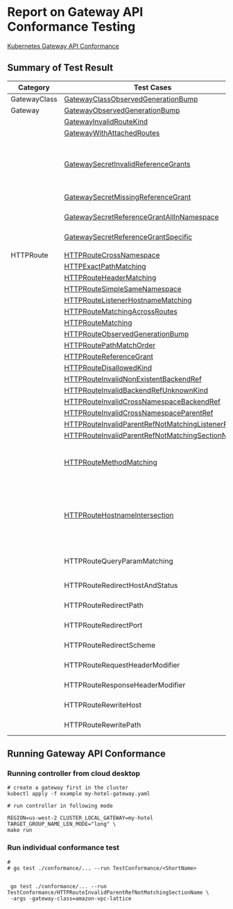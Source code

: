# Report on Gateway API Conformance Testing

[Kubernetes Gateway API Conformance](https://gateway-api.sigs.k8s.io/concepts/conformance/?h=conformance)

## Summary of Test Result

| Category | Test Cases | Status | Notes |
| - | - | - | - |
| GatewayClass | [GatewayClassObservedGenerationBump](https://github.com/kubernetes-sigs/gateway-api/blob/main/conformance/tests/gatewayclass-observed-generation-bump.go) | ok |
| Gateway | [GatewayObservedGenerationBump](https://github.com/kubernetes-sigs/gateway-api/blob/main/conformance/tests/gateway-observed-generation-bump.go) | ok |
| | [GatewayInvalidRouteKind](https://github.com/kubernetes-sigs/gateway-api/blob/main/conformance/tests/gateway-invalid-route-kind.go) | ok |
| | [GatewayWithAttachedRoutes](https://github.com/kubernetes-sigs/gateway-api/blob/main/conformance/tests/gateway-with-attached-routes.go) | ok |
| | | | |
| | [GatewaySecretInvalidReferenceGrants](https://github.com/kubernetes-sigs/gateway-api/blob/main/conformance/tests/gateway-secret-invalid-reference-grant.go) | NA | VPC Lattice supports ACM certs |
| | [GatewaySecretMissingReferenceGrant](https://github.com/kubernetes-sigs/gateway-api/blob/main/conformance/tests/gateway-secret-missing-reference-grant.go) | NA | same as above
| | [GatewaySecretReferenceGrantAllInNamespace](https://github.com/kubernetes-sigs/gateway-api/blob/main/conformance/tests/gateway-secret-reference-grant-all-in-namespace.go) | NA | same as above
| | [GatewaySecretReferenceGrantSpecific](https://github.com/kubernetes-sigs/gateway-api/blob/main/conformance/tests/gateway-secret-reference-grant-specific.go) | NA | same as above
| | | | |
| HTTPRoute | [HTTPRouteCrossNamespace](https://github.com/kubernetes-sigs/gateway-api/blob/main/conformance/tests/httproute-cross-namespace.go) | ok |
| | [HTTPExactPathMatching](https://github.com/kubernetes-sigs/gateway-api/blob/main/conformance/tests/httproute-exact-path-matching.go) | ok |
| | [HTTPRouteHeaderMatching](https://github.com/kubernetes-sigs/gateway-api/blob/main/conformance/tests/httproute-header-matching.go) | ok |
| | [HTTPRouteSimpleSameNamespace](https://github.com/kubernetes-sigs/gateway-api/blob/main/conformance/tests/httproute-simple-same-namespace.go) | ok |
| | [HTTPRouteListenerHostnameMatching](https://github.com/kubernetes-sigs/gateway-api/blob/main/conformance/tests/httproute-listener-hostname-matching.go) | ok |
| | [HTTPRouteMatchingAcrossRoutes](https://github.com/kubernetes-sigs/gateway-api/blob/main/conformance/tests/httproute-matching-across-routes.go) | ok |
| | [HTTPRouteMatching](https://github.com/kubernetes-sigs/gateway-api/blob/main/conformance/tests/httproute-matching.go) | ok |
| | [HTTPRouteObservedGenerationBump](https://github.com/kubernetes-sigs/gateway-api/blob/main/conformance/tests/httproute-observed-generation-bump.go) | ok |
| | [HTTPRoutePathMatchOrder](https://github.com/kubernetes-sigs/gateway-api/blob/main/conformance/tests/httproute-path-match-order.go) | ok |
| | [HTTPRouteReferenceGrant](https://github.com/kubernetes-sigs/gateway-api/blob/main/conformance/tests/httproute-reference-grant.go) | ok |
| | [HTTPRouteDisallowedKind](https://github.com/kubernetes-sigs/gateway-api/blob/main/conformance/tests/httproute-disallowed-kind.go) | ok |
| | [HTTPRouteInvalidNonExistentBackendRef](https://github.com/kubernetes-sigs/gateway-api/blob/main/conformance/tests/httproute-invalid-backendref-nonexistent.go) | ok |
| | [HTTPRouteInvalidBackendRefUnknownKind](https://github.com/kubernetes-sigs/gateway-api/blob/main/conformance/tests/httproute-invalid-backendref-unknown-kind.go) | ok |
| | [HTTPRouteInvalidCrossNamespaceBackendRef](https://github.com/kubernetes-sigs/gateway-api/blob/main/conformance/tests/httproute-invalid-cross-namespace-backend-ref.go) | ok |
| | [HTTPRouteInvalidCrossNamespaceParentRef](https://github.com/kubernetes-sigs/gateway-api/blob/main/conformance/tests/httproute-invalid-cross-namespace-parent-ref.go)  | ok |
| | [HTTPRouteInvalidParentRefNotMatchingListenerPort](https://github.com/kubernetes-sigs/gateway-api/blob/main/conformance/tests/httproute-invalid-parentref-not-matching-listener-port.go) | ok |
| | [HTTPRouteInvalidParentRefNotMatchingSectionName](https://github.com/kubernetes-sigs/gateway-api/blob/main/conformance/tests/httproute-invalid-parentref-not-matching-section-name.go) | ok |
| | | | |
| | [HTTPRouteMethodMatching](https://github.com/kubernetes-sigs/gateway-api/blob/main/conformance/tests/httproute-method-matching.go) | nok | not support in controller yet. [#123](https://github.com/aws/aws-application-networking-k8s/issues/123) |
| | | | |
| | [HTTPRouteHostnameIntersection](https://github.com/kubernetes-sigs/gateway-api/blob/main/conformance/tests/httproute-hostname-intersection.go) | NA | VPC lattice only support one hostname for BYOC
| | HTTPRouteQueryParamMatching | NA | Not supported by lattice |
| | HTTPRouteRedirectHostAndStatus | NA | same as above |
| | HTTPRouteRedirectPath | NA | same as above |
| | HTTPRouteRedirectPort | NA | same as above | 
| | HTTPRouteRedirectScheme | NA | same as above |
| | HTTPRouteRequestHeaderModifier | NA | same as above |
| | HTTPRouteResponseHeaderModifier | NA | same as above |
| | HTTPRouteRewriteHost | NA | same as above |
| | HTTPRouteRewritePath | NA | same as above |

## Running Gateway API Conformance

### Running controller from cloud desktop

```
# create a gateway first in the cluster
kubectl apply -f example my-hotel-gateway.yaml

# run controller in following mode

REGION=us-west-2 CLUSTER_LOCAL_GATEWAY=my-hotel TARGET_GROUP_NAME_LEN_MODE="long" \
make run
```

### Run individual conformance test

```
# 
# go test ./conformance/... --run TestConformance/<ShortName>


 go test ./conformance/... --run TestConformance/HTTPRouteInvalidParentRefNotMatchingSectionName \
 -args -gateway-class=amazon-vpc-lattice

```






